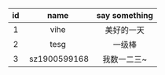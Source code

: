 id | name | say something
:--: | :--: | :--:
1|	vihe |	美好的一天
2|  tesg |  一级棒
3|  sz1900599168  | 我数一二三~
